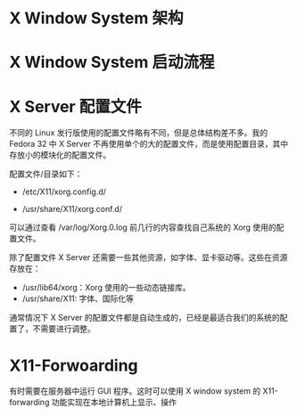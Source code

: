 # X Window System 架构



# X Window System 启动流程



# X Server 配置文件

不同的 Linux 发行版使用的配置文件略有不同，但是总体结构差不多。我的 Fedora 32 中 X Server 不再使用单个的大的配置文件，而是使用配置目录，其中存放小的模块化的配置文件。

配置文件/目录如下：

- /etc/X11/xorg.config.d/

- /usr/share/X11/xorg.conf.d/

可以通过查看 /var/log/Xorg.0.log 前几行的内容查找自己系统的 Xorg 使用的配置文件。

除了配置文件 X Server 还需要一些其他资源，如字体、显卡驱动等。这些在资源存放在：

- /usr/lib64/xorg：Xorg 使用的一些动态链接库。
- /usr/share/X11: 字体、国际化等

通常情况下 X Server 的配置文件都是自动生成的，已经是最适合我们的系统的配置了，不需要进行调整。



# X11-Forwoarding

有时需要在服务器中运行 GUI 程序。这时可以使用 X window system 的 X11-forwarding 功能实现在本地计算机上显示、操作
